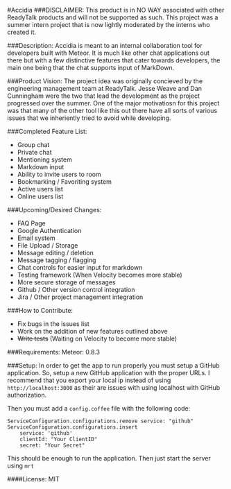 #Accidia
###DISCLAIMER:
This product is in NO WAY associated with other ReadyTalk products and will not be supported as such. This project was a summer intern project that is now lightly moderated by the interns who created it.

###Description:
Accidia is meant to an internal collaboration tool for developers built with Meteor. It is much like other chat applications out there but with a few distinctive features that cater towards developers, the main one being that the chat supports input of MarkDown.

###Product Vision:
The project idea was originally concieved by the engineering management team at ReadyTalk. Jesse Weave and Dan Cunningham were the two that lead the development as the project progressed over the summer. One of the major motivatiosn for this project was that many of the other tool like this out there have all sorts of various issues that we inheriently tried to avoid while developing.

###Completed Feature List:
 - Group chat
 - Private chat
 - Mentioning system
 - Markdown input
 - Ability to invite users to room
 - Bookmarking / Favoriting system
 - Active users list
 - Online users list

###Upcoming/Desired Changes:
 - FAQ Page
 - Google Authentication
 - Email system
 - File Upload / Storage
 - Message editing / deletion
 - Message tagging / flagging
 - Chat controls for easier input for markdown
 - Testing framework (When Velocity becomes more stable)
 - More secure storage of messages
 - Github / Other version control integration
 - Jira / Other project management integration


###How to Contribute:
 - Fix bugs in the issues list
 - Work on the addition of new features outlined above
 - ~~Write tests~~ (Waiting on Velocity to become more stable)

###Requirements:
Meteor: 0.8.3

###Setup:
In order to get the app to run properly you must setup a GitHub application. So, setup a new GitHub application with the proper URLs. I recommend that you export your local ip instead of using `http://localhost:3000` as their are issues with using localhost with GitHub authorization.

Then you must add a `config.coffee` file with the following code:

```
ServiceConfiguration.configurations.remove service: "github"
ServiceConfiguration.configurations.insert
	service: 'github'
	clientId: "Your ClientID"
	secret: "Your Secret"
```

This should be enough to run the application. Then just start the server using `mrt`

####License:
MIT



